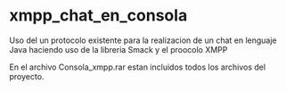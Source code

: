# xmpp_chat_en_consola
Uso del un protocolo existente para la realizacion de un chat en lenguaje Java haciendo uso de la libreria Smack y el proocolo XMPP

En el archivo Consola_xmpp.rar estan incluidos todos los archivos del proyecto.
